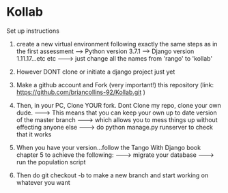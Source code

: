 # Kollab

Set up instructions

1) create a new virtual environment following exactly the same steps as in the first assessment
--> Python version 3.7.1
--> Django version 1.11.17...etc etc
---> just change all the names from 'rango' to 'kollab'

2) However DONT clone or initiate a django project just yet

3) Make a github account and Fork (very important!) this repository (link: https://github.com/briancollins-92/Kollab.git )

3) Then, in your PC, Clone YOUR fork. Dont Clone my repo, clone your own dude.
---> This means that you can keep your own up to date version of the master branch
---> which allows you to mess things up without effecting anyone else
---> do python manage.py runserver to check that it works

4) When you have your version...follow the Tango With Django book chapter 5 to achieve the following:
---> migrate your database
---> run the population script

5) Then do git checkout -b <branch-name> to make a new branch and start working on whatever you want